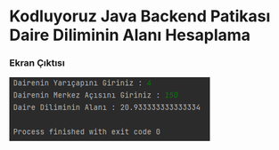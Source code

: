# Kodluyoruz Java Backend Patikası Daire Diliminin Alanı Hesaplama
### Ekran Çıktısı
![](../../../img/daire.png)
